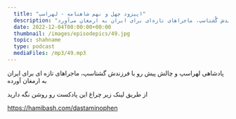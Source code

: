 ```yaml
---
  title: "اپیزود چهل و نهم شاهنامه - لهراسپ"
  description: "پادشاهی لهراسپ و چالش پیش رو با فرزندش گُشتاسپ، ماجراهای تازه‌ای برای ایران به ارمغان می‌آورد"
  date: 2022-12-04T00:00:00+00:00
  thumbnail: /images/episodepics/49.jpg
  topic: shahname
  type: podcast
  mediaFiles: /mp3/49.mp3
---
```


پادشاهی لهراسپ و چالش پیش رو با فرزندش گشتاسپ، ماجراهای تازه ای
برای ایران به ارمغان آورده


از طریق لینک زیر چراغ این پادکست رو روشن نگه دارید

https://hamibash.com/dastaminophen